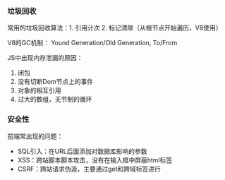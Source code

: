 ### 垃圾回收

常用的垃圾回收算法：1. 引用计次 2. 标记清除（从根节点开始遍历，V8使用）

V8的GC机制：
Yound Generation/Old Generation, To/From

JS中出现内存泄漏的原因：
1. 闭包
2. 没有切断Dom节点上的事件
3. 对象的相互引用
4. 过大的数组，无节制的循环

### 安全性
前端常出现的问题：
* SQL引入：在URL后面添加对数据库影响的参数
* XSS：跨站脚本脚本攻击，没有在输入框中屏蔽html标签
* CSRF：跨站请求伪造，主要通过get和跨域标签进行

